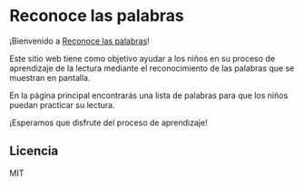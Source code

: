 # Reconoce las palabras

¡Bienvenido a [Reconoce las palabras](https://alexlarra.github.io/reconociendopalabras.github.io/)!

Este sitio web tiene como objetivo ayudar a los niños en su proceso de aprendizaje de la lectura mediante el reconocimiento de las palabras que se muestran en pantalla.

En la página principal encontrarás una lista de palabras para que los niños puedan practicar su lectura.

¡Esperamos que disfrute del proceso de aprendizaje!

## Licencia

MIT
